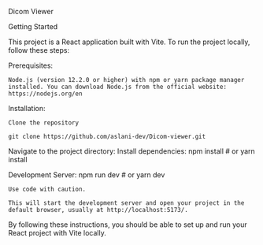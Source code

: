 Dicom Viewer

Getting Started

This project is a React application built with Vite. To run the project locally, follow these steps:

Prerequisites:

    Node.js (version 12.2.0 or higher) with npm or yarn package manager installed. You can download Node.js from the official website: https://nodejs.org/en

Installation:

    Clone the repository

    git clone https://github.com/aslani-dev/Dicom-viewer.git


Navigate to the project directory:
Install dependencies:
npm install  # or yarn install

Development Server:
    npm run dev  # or yarn dev

    Use code with caution.

    This will start the development server and open your project in the default browser, usually at http://localhost:5173/.

By following these instructions, you should be able to set up and run your React project with Vite locally.